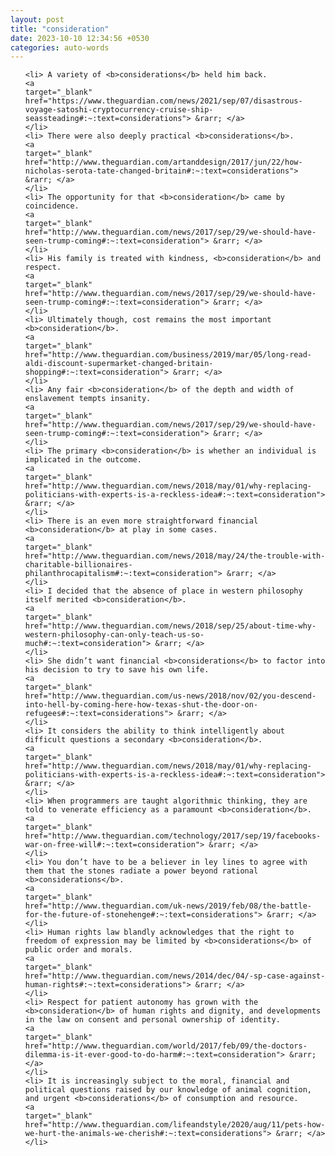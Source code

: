 ```yaml
---
layout: post
title: "consideration"
date: 2023-10-10 12:34:56 +0530
categories: auto-words
---
```

<ol>

    <li> A variety of <b>considerations</b> held him back.
    <a 
    target="_blank" 
    href="https://www.theguardian.com/news/2021/sep/07/disastrous-voyage-satoshi-cryptocurrency-cruise-ship-seassteading#:~:text=considerations"> &rarr; </a>
    </li>
    <li> There were also deeply practical <b>considerations</b>.
    <a 
    target="_blank" 
    href="http://www.theguardian.com/artanddesign/2017/jun/22/how-nicholas-serota-tate-changed-britain#:~:text=considerations"> &rarr; </a>
    </li>
    <li> The opportunity for that <b>consideration</b> came by coincidence.
    <a 
    target="_blank" 
    href="http://www.theguardian.com/news/2017/sep/29/we-should-have-seen-trump-coming#:~:text=consideration"> &rarr; </a>
    </li>
    <li> His family is treated with kindness, <b>consideration</b> and respect.
    <a 
    target="_blank" 
    href="http://www.theguardian.com/news/2017/sep/29/we-should-have-seen-trump-coming#:~:text=consideration"> &rarr; </a>
    </li>
    <li> Ultimately though, cost remains the most important <b>consideration</b>.
    <a 
    target="_blank" 
    href="http://www.theguardian.com/business/2019/mar/05/long-read-aldi-discount-supermarket-changed-britain-shopping#:~:text=consideration"> &rarr; </a>
    </li>
    <li> Any fair <b>consideration</b> of the depth and width of enslavement tempts insanity.
    <a 
    target="_blank" 
    href="http://www.theguardian.com/news/2017/sep/29/we-should-have-seen-trump-coming#:~:text=consideration"> &rarr; </a>
    </li>
    <li> The primary <b>consideration</b> is whether an individual is implicated in the outcome.
    <a 
    target="_blank" 
    href="http://www.theguardian.com/news/2018/may/01/why-replacing-politicians-with-experts-is-a-reckless-idea#:~:text=consideration"> &rarr; </a>
    </li>
    <li> There is an even more straightforward financial <b>consideration</b> at play in some cases.
    <a 
    target="_blank" 
    href="http://www.theguardian.com/news/2018/may/24/the-trouble-with-charitable-billionaires-philanthrocapitalism#:~:text=consideration"> &rarr; </a>
    </li>
    <li> I decided that the absence of place in western philosophy itself merited <b>consideration</b>.
    <a 
    target="_blank" 
    href="http://www.theguardian.com/news/2018/sep/25/about-time-why-western-philosophy-can-only-teach-us-so-much#:~:text=consideration"> &rarr; </a>
    </li>
    <li> She didn’t want financial <b>considerations</b> to factor into his decision to try to save his own life.
    <a 
    target="_blank" 
    href="http://www.theguardian.com/us-news/2018/nov/02/you-descend-into-hell-by-coming-here-how-texas-shut-the-door-on-refugees#:~:text=considerations"> &rarr; </a>
    </li>
    <li> It considers the ability to think intelligently about difficult questions a secondary <b>consideration</b>.
    <a 
    target="_blank" 
    href="http://www.theguardian.com/news/2018/may/01/why-replacing-politicians-with-experts-is-a-reckless-idea#:~:text=consideration"> &rarr; </a>
    </li>
    <li> When programmers are taught algorithmic thinking, they are told to venerate efficiency as a paramount <b>consideration</b>.
    <a 
    target="_blank" 
    href="http://www.theguardian.com/technology/2017/sep/19/facebooks-war-on-free-will#:~:text=consideration"> &rarr; </a>
    </li>
    <li> You don’t have to be a believer in ley lines to agree with them that the stones radiate a power beyond rational <b>considerations</b>.
    <a 
    target="_blank" 
    href="http://www.theguardian.com/uk-news/2019/feb/08/the-battle-for-the-future-of-stonehenge#:~:text=considerations"> &rarr; </a>
    </li>
    <li> Human rights law blandly acknowledges that the right to freedom of expression may be limited by <b>considerations</b> of public order and morals.
    <a 
    target="_blank" 
    href="http://www.theguardian.com/news/2014/dec/04/-sp-case-against-human-rights#:~:text=considerations"> &rarr; </a>
    </li>
    <li> Respect for patient autonomy has grown with the <b>consideration</b> of human rights and dignity, and developments in the law on consent and personal ownership of identity.
    <a 
    target="_blank" 
    href="http://www.theguardian.com/world/2017/feb/09/the-doctors-dilemma-is-it-ever-good-to-do-harm#:~:text=consideration"> &rarr; </a>
    </li>
    <li> It is increasingly subject to the moral, financial and political questions raised by our knowledge of animal cognition, and urgent <b>considerations</b> of consumption and resource.
    <a 
    target="_blank" 
    href="http://www.theguardian.com/lifeandstyle/2020/aug/11/pets-how-we-hurt-the-animals-we-cherish#:~:text=considerations"> &rarr; </a>
    </li>